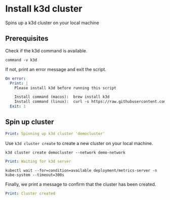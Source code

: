 # Install k3d cluster

Spins up a k3d cluster on your local machine

## Prerequisites

Check if the k3d command is available.

```shell show_output=false
command -v k3d
```

If not, print an error message and exit the script.

```yaml instacli
On error:
  Print: |
    Please install k3d before running this script

    Install command (macos):  brew install k3d
    Install command (linux):  curl -s https://raw.githubusercontent.com/k3d-io/k3d/main/install.sh | bash
  Exit: 1
```

## Spin up cluster

```yaml instacli
Print: Spinning up k3d cluster 'democluster'
```

Use `k3d cluster create` to create a new cluster on your local machine.

```shell show_output=false
k3d cluster create democluster --network demo-network
```

```yaml instacli
Print: Waiting for k3d server
```

```shell show_output=false
kubectl wait --for=condition=available deployment/metrics-server -n kube-system --timeout=300s
```

Finally, we print a message to confirm that the cluster has been created.

```yaml instacli
Print: Cluster created
```
